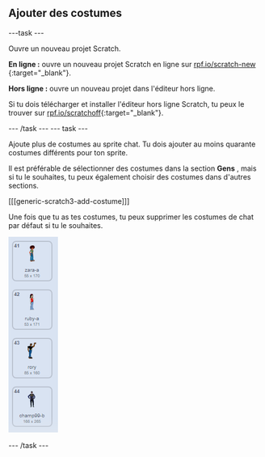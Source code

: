 ## Ajouter des costumes

---task ---

Ouvre un nouveau projet Scratch.

**En ligne :** ouvre un nouveau projet Scratch en ligne sur [rpf.io/scratch-new](http://rpf.io/scratch-new) {:target="_blank"}.

**Hors ligne :**  ouvre un nouveau projet dans l'éditeur hors ligne.

Si tu dois télécharger et installer l'éditeur hors ligne Scratch, tu peux le trouver sur [rpf.io/scratchoff](http://rpf.io/scratchoff){:target="_blank"}.

--- /task --- --- task ---

Ajoute plus de costumes au sprite chat. Tu dois ajouter au moins quarante costumes différents pour ton sprite.

Il est préférable de sélectionner des costumes dans la section **Gens** , mais si tu le souhaites, tu peux également choisir des costumes dans d'autres sections.

[[[generic-scratch3-add-costume]]]

Une fois que tu as tes costumes, tu peux supprimer les costumes de chat par défaut si tu le souhaites.

![costumes](images/costumes.png)

--- /task ---